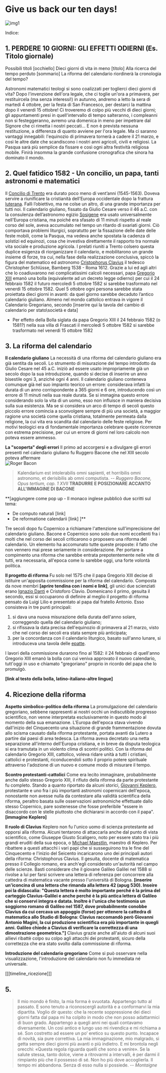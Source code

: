 
Give us back our ten days!
=========


![img1][photo1]

Indice:

## 1. PERDERE 10 GIORNI: GLI EFFETTI ODIERNI (Es. Titolo giornale)
Possibili titoli
 [occhiello] 	Dieci giorni di vita in meno
 [titolo]  Alla ricerca del tempo perduto 
 [sommario] 	La riforma del calendario riordinerà la cronologia 
 del tempo? 

Astronomi matematici teologi si sono coalizzati per toglierci dieci giorni di vita? Dopo l'invenzione dell'ora legale, che ci toglie un'ora a primavera, per restituircela (ma senza interessi!) in autunno, andremo a letto la sera di martedi 4 ottobre, per la festa di San Francesco, per destarci la mattina dopo il venerdi 15 ottobre! 
Ci troveremo di colpo più vecchi di dieci giorni; gli appuntamenti  presi in quell'intervallo di tempo salteranno, i compleanni non si festeggeranno, avremo una domenica in meno per impetrare dal Signore che ci rimetta i nostri peccati...  E non è prevista nessuna restituzione, a differenza di quanto avviene per l'ora legale.
Ma ci saranno vantaggi innegabili: l'equinozio di primavera tornerà a cadere il 21 marzo, e così le altre date che scandiscono i nostri anni agricoli, civili e religiosi. La Pasqua sarà più semplice da fissare e così ogni altra festività religiosa mobile. Finirà insomma la grande confusione cronografica che sinora ha dominato il mondo.


## 2. Quel fatidico 1582 - Un concilio, un papa, tanti astronomi e matematici
 	
Il [Concilio di Trento](http://www.treccani.it/enciclopedia/concilio-di-trento_(Dizionario-di-Storia)/) era durato poco meno di vent’anni (1545-1563). 
Doveva servire a riunificare la cristianità dell’Europa occidentale dopo la frattura [luterana](http://it.wikipedia.org/wiki/Luteranesimo). Fallì l’obiettivo, ma ne colse un altro, di una grande importanza per tutti noi.
Il calendario giuliano, fissato da Giulio Cesare verso il 46 a.C. con la consulenza dell’astronomo egizio  [Sosigene](http://www.treccani.it/enciclopedia/tag/sosigene/) era usato universalmente nell'Europa cristiana, ma poiché era sfasato di 11 minuti rispetto al reale corso del sole, aveva accumulato nel tempo un ritardo di svariati giorni. Ciò comportava problemi liturgici, sopratutto per la fissazione delle date delle feste mobili, come la Pasqua, ma vedeva  anche spostata la cadenza di solstizi ed equinozi, cosa che investiva direttamente il rapporto tra normale vita sociale e produzione agricola.
I prelati riuniti a Trento colsero questa duplice esigenza di riorganizzare il calendario, e mobilitarono un grande insieme di forze, tra cui, nella fase della realizzazione conclusiva, spiccò la figura del matematico ed astronomo [Cristophorus Clavius]( http://claviusontheweb.it/storytelling/clavius-life/) il tedesco Christopher Schlüsse, Bamberg 1538 - Roma 1612. 
Grazie a lui ed agli altri che lo coadiuvarono nei complicatissimi calcoli necessari, papa [Gregorio XIII]() emanò una bolla (equivalente ad un decreto legge odierno) per cui  il 24 febbraio 1582 il futuro mercoledì 5 ottobre 1582 si sarebbe trasformato nel venerdi 15 ottobre 1582.
Quel 5 ottobre ogni persona sarebbe stata proiettata dieci giorni in avanti: da quel giorno sarebbe decaduto l’antico calendario giuliano.
Almeno nel mondo cattolico entrava in vigore il Calendario Gregoriano, secondo [inserire qui la tavola del cambio di calendario per stato\società e data]


- Per effetto della Bolla siglata da papa Gregorio XIII il 24 febbraio 1582 (o 1581?) nella sua villa di Frascati il mercoledi 5 ottobre 1582 si sarebbe trasformato nel venerdi 15 ottobre 1582


## 3. La riforma del calendario
**Il calendario giuliano**
La necessità di una riforma del calendario giuliano era già sentita da secoli. Lo strumento di misurazione del tempo introdotto da Giulio Cesare nel 45 a.C. iniziò ad essere usato impropriamente già un secolo dopo la sua introduzione, quando si decise di inserire un anno bisestile ogni 3, anziché ogni 4 anni. Il calendario giuliano conteneva comunque già nel suo impianto teorico un errore: considerava infatti la durata di un anno corrispondente a 365 giorni e 6 ore, introducendo così un errore di 11 minuti nella sua reale durata. Se si immagina questo errore considerando solo la vita di un uomo, esso non influisce in maniera decisiva sulla sua esistenza. Ma se si considera un arco di tempo di secoli questo piccolo errore comincia a sconvolgere sempre di più una società, a maggior ragione una società come quella cristiana, totalmente permeata dalla religione, la cui vita era scandita dal calendario delle feste religiose. Per motivi teologici era di fondamentale importanza celebrare queste ricorrenze con estrema precisione, per cui un errore di giorni nel loro calcolo non poteva essere ammesso. 

**La "scoperta" degli errori**
Il primo ad accorgersi e a divulgare gli errori presenti nel calendario giuliano fu Ruggero Bacone che nel XIII secolo poteva affermare  
![Roger Bacon][roger-bacon-4]
> Kalendarium est intolerabilis omni sapienti, et horribilis omni astronomo, et derisibilis ab omni computista.
> -- *Ruggero Bacone, Opus tertium, cap. 1 XVII*
**TRADURRE E POSIZIONARE ACCANTO ALL'IMMAGINE DI BACONE**

**[aggiungere come pop up - Il monaco inglese pubblicò due scritti sul tema:
 - De computo naturali [link]
 - De reformatione calendarii [link]
]**

Tre secoli dopo fu Copernico a richiamare l'attenzione sull'imprecisione del calendario giuliano. Bacone e Copernico sono solo due nomi eccellenti fra i molti che nel corso dei secoli criticarono o proposero una riforma del calendario. Un elemento ha accomunato tutte queste proposte: il fatto che non vennero mai prese seriamente in considerazione. Per portare a compimento una riforma che sarebbe entrata prepotentemente nelle vite di tutti, era necessaria, all'epoca come lo sarebbe oggi, una forte volontà politica. 

**Il progetto di riforma**
Fu solo nel 1575 che il papa Gregorio XIII decise di istituire un'apposita commissione per la riforma del calendario. Composta da nove membri **[aprire tendina con i nomi e link]**, gli unici due scienziati erano [Ignazio Danti](http://www.treccani.it/enciclopedia/egnazio-danti_(Dizionario-Biografico)/#) e Cristoforo Clavio. Domenicano il primo, gesuita il secondo, essi si occuparono di definire al meglio il progetto di riforma pensato da Luigi Lilio e presentato al papa dal fratello Antonio. Esso consisteva in tre punti principali:

 1. si dava una nuova misurazione della durata dell'anno solare, correggendo quella del calendario giuliano;
 2. si rifissava la data precisa dell'equinozio di primavera al 21 marzo, visto che nel corso dei secoli era stata sempre più anticipata;
 3. per la concordanza con il calendario liturgico, basato sull'anno lunare, si introduceva una tavola delle [epatte](http://www.treccani.it/enciclopedia/epatta_(Enciclopedia-Italiana)/).

I lavori della commissione durarono fino al 1582: il 24 febbraio di quell'anno Gregorio XIII emanò la bolla con cui veniva approvato il nuovo calendario, tutt'oggi in uso e chiamato "gregoriano" proprio in ricordo del papa che lo promulgò. 

**[link al testo della bolla, latino-italiano-altre lingue]**

## 4. Ricezione della riforma
**Aspetto simbolico-politico della riforma**
La promulgazione del calendario gregoriano, sebbene rappresenti ai nostri occhi un indiscutibile progresso scientifico, non venne interpretata esclusivamente in questo modo al momento della sua emanazione. L'Europa dell'epoca stava vivendo dall'inizio del Cinquecento una situazione di grande frammentazione dovuta allo scisma causato dalla riforma protestante, portata avanti da Lutero a partire dai paesi di area tedesca. La riforma aveva decretato una netta separazione all'interno dell'Europa cristiana, e in breve da disputa teologica si era tramutata in un violento clima di scontri politici. Con la riforma del calendario Gregorio XIII, cattolico, voleva ridare unità a tutti i cristiani, cattolici e protestanti, riconducendoli sotto il proprio potere spirituale attraverso l'adozione di un nuovo e comune modo di misurare il tempo.

**Scontro protestanti-cattolici**
Come era lecito immaginare, probabilmente anche dallo stesso Gregorio XIII, il rifiuto della riforma da parte protestante fu completo. Stando a quanto riportato da alcuni storici, [Giovanni Keplero](http://www-groups.dcs.st-and.ac.uk/history/Biographies/Kepler.html), protestante e uno fra i più importanti astronomi copernicani dell'epoca, nonostante non avesse nulla da contestare alla validità scientifica della riforma, peraltro basata sulle osservazioni astronomiche effettuate dallo stesso Copernico, pare sostenesse che fosse preferibile "essere in disaccordo con le stelle piuttosto che dichiararsi in accordo con il papa". 
**[immagine Keplero]**

**Il ruolo di Clavius**
Keplero non fu l'unico uomo di scienza protestante ad opporsi alla riforma. Alcuni tentarono di attaccarla anche dal punto di vista scientifico, come Giuseppe Giusto Scaligero, noto per essere stato tra i più grandi eruditi della sua epoca, o [Michael Maestlin](http://www-history.mcs.st-and.ac.uk/Biographies/Mastlin.html), maestro di Keplero. Per ribattere a questi attacchi i vari papi che si susseguirono tra le fine del Cinquecento e l'inizio del Seicento incaricarono uno dei principali autori della riforma: Christophorus Clavius. Il gesuita, docente di matematica presso il Collegio romano, era anch'egli considerato un'autorità nel campo delle scienze. Basti considerare che il giovane Galileo Galilei nel 1588 si rivolse a lui per farsi scrivere una lettera di referenza per concorrere alla cattedra di matematica vacante presso l'università di Bologna.
**[inserire un'iconcina di una lettera che rimanda alla lettera 42 (apug 530). Inseire poi la didascalia: "Questa lettera è molto importante perché è la prima del carteggio Clavius-Galilei e anche perché è la più antica lettera di Galileo che si conservi integra e datata. Inoltre è l'unica che testimonia un soggiorno romano di Galileo nel 1587, dove probabilmente conobbe Clavius da cui cercava un appoggio (forse) per ottenere la cattedra di matematica allo Studio di Bologna: Clavius raccomandò però Giovanni Antonio Magini, la cui produzione scientifica era più importante in quegli anni. Galileo chiede a Clavius di verificare la correttezza di una dimostrazione geometrica."]**
Clavius grazie anche all'aiuto di alcuni suoi allievi ribattè colpo su colpo agli attacchi dei protestanti, sicuro della correttezza che era stato svolto dalla commissione di riforma. 

**Introduzione del calendario gregoriano**
Come si può osservare nella visualizzazione, l'introduzione del calendario non fu immediata né universale.

[[[timeline_ricezione]]]

## 5. 

> Il mio mondo è finito, la mia forma è svuotata. Appartengo tutto al passato. E sono tenuto a riconoscergli autorità e a conformarvi la mia dipartita. Voglio dir questo: che la recente soppressione dei dieci giorni fatta dal papa mi ha colpito in modo che non posso adattarmici di buon grado. Appartengo a quegli anni nei quali contavamo diversamente. Un così antico e lungo uso mi rivendica e mi richiama a sé. Son costretto ad essere un po’ eretico su questo punto. Incapace di novità, sia pure correttiva. La mia immaginazione, mio malgrado, si getta sempre dieci giorni più avanti o più indietro. E mi brontola negli orecchi: «Questa regola riguarda quelli che sono a venire». Se la salute stessa, tanto dolce, viene a ritrovarmi a intervalli, è per darmi il rimpianto più che il possesso di sé. Non ho più dove accoglierla. Il tempo mi abbandona. Senza di esso nulla si possiede.
> -- *Montaigne*


[photo1]: http://googledrive.com/host/0B3oUjeoosUeQSjlxNWh5dmlCWUU/William_Hogarth.jpg
[recepimento]: http://upload.wikimedia.org/wikipedia/en/timeline/5548500808a3da878b2d71602a5cb5aa.png
[roger-bacon-4]:  http://googledrive.com/host/0B3oUjeoosUeQSjlxNWh5dmlCWUU/roger-bacon-4.jpg

  [1]: http://drive.google.com/?authuser=0#folders/0B3oUjeoosUeQSjlxNWh5dmlCWUU


[photo1]: http://googledrive.com/host/0B3oUjeoosUeQSjlxNWh5dmlCWUU/William_Hogarth.jpg
[recepimento]: http://upload.wikimedia.org/wikipedia/en/timeline/5548500808a3da878b2d71602a5cb5aa.png
[roger-bacon-4]:  http://googledrive.com/host/0B3oUjeoosUeQSjlxNWh5dmlCWUU/roger-bacon-4.jpg

  [1]: http://drive.google.com/?authuser=0#folders/0B3oUjeoosUeQSjlxNWh5dmlCWUU
  
